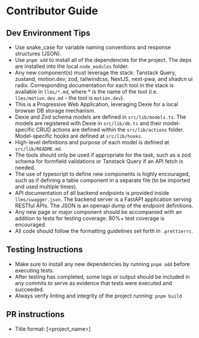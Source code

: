 # Contributor Guide

## Dev Environment Tips

- Use snake_case for variable naming conventions and response structures (JSON).
- Use `pnpm add` to install all of the dependencies for the project. The deps are installed into the local `node_modules` folder.
- Any new component(s) must leverage the stack: Tanstack Query, zustand, motion.dev, zod, tailwindcss, NextJS, next-pwa, and shadcn ui radix. Corresponding documentation for each tool in the stack is available in `llms/*.md`, where \* is the name of the tool (i.e. `llms/motion.dev.md` - the tool is `motion.dev`).
- This is a Progressive Web Application, leveraging Dexie for a local browser DB storage mechanism.
- Dexie and Zod schema models are defined in `src/lib/models.ts`. The models are registered with Dexie in `src/lib/db.ts` and their model-specific CRUD actions are defined within the `src/lib/actions` folder. Model-specific hooks are defined at `src/lib/hooks`.
- High-level definitions and purpose of each model is defined at `src/lib/README.md`.
- The tools should only be used if appropriate for the task, such as a zod schema for formfield validations or Tanstack Query if an API fetch is needed.
- The use of typescript to define new components is highly encouraged, such as if defining a table component in a separate file (to be imported and used multiple times).
- API documentation of all backend endpoints is provided inside `llms/swagger.json`. The backend server is a FastAPI application serving RESTful APIs. The JSON is an openapi dump of the endpoint definitions.
- Any new page or major component should be accompanied with an addition to tests for testing coverage. 80%+ test coverage is encouraged.
- All code should follow the formatting guidelines set forth in `.prettierrc`.

## Testing Instructions

- Make sure to install any new dependencies by running `pnpm add` before executing tests.
- After testing has completed, some logs or output should be included in any commits to serve as evidence that tests were executed and succeeded.
- Always verify linting and integrity of the project running: `pnpm build`

## PR instructions

- Title format: [<project_name>] <Title>
- If possible, try to include some logs or output from test execution in the PR, to demonstrate successful test execution.
